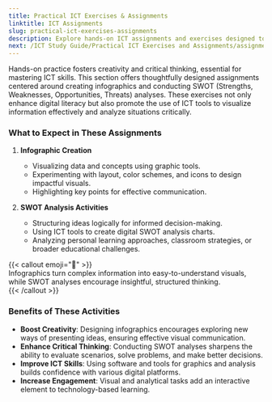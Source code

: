 ```yaml
---
title: Practical ICT Exercises & Assignments  
linktitle: ICT Assignments
slug: practical-ict-exercises-assignments
description: Explore hands-on ICT assignments and exercises designed to improve computer literacy and digital skills effectively.  
next: /ICT Study Guide/Practical ICT Exercises and Assignments/assignment-infographics-001/
---
```


Hands-on practice fosters creativity and critical thinking, essential for mastering ICT skills. This section offers thoughtfully designed assignments centered around creating infographics and conducting SWOT (Strengths, Weaknesses, Opportunities, Threats) analyses. These exercises not only enhance digital literacy but also promote the use of ICT tools to visualize information effectively and analyze situations critically.  

### What to Expect in These Assignments  

1. **Infographic Creation**  
   - Visualizing data and concepts using graphic tools.  
   - Experimenting with layout, color schemes, and icons to design impactful visuals.  
   - Highlighting key points for effective communication.  

2. **SWOT Analysis Activities**  
   - Structuring ideas logically for informed decision-making.  
   - Using ICT tools to create digital SWOT analysis charts.  
   - Analyzing personal learning approaches, classroom strategies, or broader educational challenges.  

{{< callout emoji="🎨" >}}  
  Infographics turn complex information into easy-to-understand visuals, while SWOT analyses encourage insightful, structured thinking.  
{{< /callout >}}  

### Benefits of These Activities  

- **Boost Creativity**: Designing infographics encourages exploring new ways of presenting ideas, ensuring effective visual communication.  
- **Enhance Critical Thinking**: Conducting SWOT analyses sharpens the ability to evaluate scenarios, solve problems, and make better decisions.  
- **Improve ICT Skills**: Using software and tools for graphics and analysis builds confidence with various digital platforms.  
- **Increase Engagement**: Visual and analytical tasks add an interactive element to technology-based learning.  
